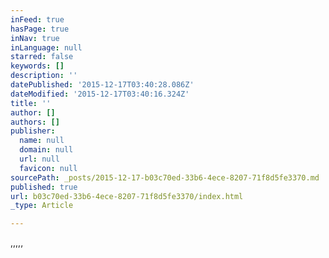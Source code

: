 ```yaml
---
inFeed: true
hasPage: true
inNav: true
inLanguage: null
starred: false
keywords: []
description: ''
datePublished: '2015-12-17T03:40:28.086Z'
dateModified: '2015-12-17T03:40:16.324Z'
title: ''
author: []
authors: []
publisher:
  name: null
  domain: null
  url: null
  favicon: null
sourcePath: _posts/2015-12-17-b03c70ed-33b6-4ece-8207-71f8d5fe3370.md
published: true
url: b03c70ed-33b6-4ece-8207-71f8d5fe3370/index.html
_type: Article

---
```

,,,,,